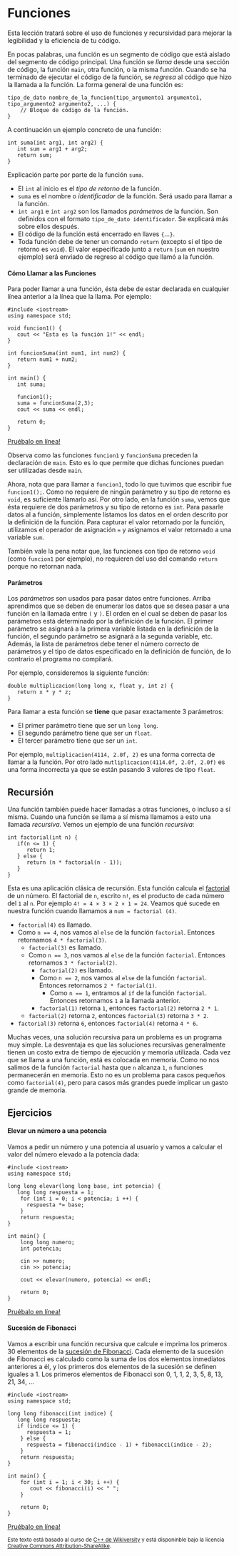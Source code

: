 
# Funciones #

Esta lección tratará sobre el uso de funciones y recursividad para mejorar la legibilidad y la eficiencia de tu código.

En pocas palabras, una función es un segmento de código que está aislado del segmento de código principal. Una función se *llama* desde una sección de código, la función `main`, otra función, o la misma función. Cuando se ha terminado de ejecutar el código de la función, se *regresa* al código que hizo la llamada a la función. La forma general de una función es:


    tipo_de_dato nombre_de_la_funcion(tipo_argumento1 argumento1, tipo_argumento2 argumento2, ...) {
        // Bloque de código de la función.
    }


A continuación un ejemplo concreto de una función:


    int suma(int arg1, int arg2) {
       int sum = arg1 + arg2;
       return sum;
    }


Explicación parte por parte de la función `suma`.
* El `int` al inicio es el *tipo de retorno* de la función.
* `suma` es el nombre o *identificador* de la función. Será usado para llamar a la función.
* `int arg1` e `int arg2` son los llamados *parámetros* de la función. Son definidos con el formato `tipo_de_dato identificador`. Se explicará más sobre ellos después.
* El código de la función está encerrado en llaves `{`...`}`.
* Toda función debe de tener un comando `return` (excepto si el tipo de retorno es `void`). El valor especificado junto a `return` (`sum` en nuestro ejemplo) será enviado de regreso al código que llamó a la función.

#### Cómo Llamar a las Funciones ####
Para poder llamar a una función, ésta debe de estar declarada en cualquier línea anterior a la línea que la llama. Por ejemplo:


    #include <iostream>
    using namespace std;

    void funcion1() {
       cout << "Esta es la función 1!" << endl;
    }

    int funcionSuma(int num1, int num2) {
       return num1 + num2;
    }

    int main() {
       int suma;

       funcion1();
       suma = funcionSuma(2,3);
       cout << suma << endl;

       return 0;
    }

[Pruébalo en línea!](https://tio.run/##bU9BDsIgELz7irVeaqyJrcdWb77AFxDAhqQsTQEvxlf5BB@GhRbbGvcAy8xkmKFtu68pdQ762QikjWUcKqG06TiR55XHrRZYAxLJdUsoB21YGYhw3JVgcLNIhcI83cIjoP1QZQ1UFSQXbQhwDQ0ZdO8XQr5OPMeRNYPXc3IUaKLh1UqS@jdamWcwbsXsl44b22HgYRfIv36SCJyH85juzcsIxHtq8qW8Dk6LSEV2nPhYNOgWpX5CHsZozn0A "C++ (gcc) – Try It Online")

Observa como las funciones `funcion1` y `funcionSuma` preceden la declaración de `main`. Esto es lo que permite que dichas funciones puedan ser utilizadas desde `main`.

Ahora, nota que para llamar a `funcion1`, todo lo que tuvimos que escribir fue `funcion1();`. Como no requiere de ningún parámetro y su tipo de retorno es `void`, es suficiente llamarlo así. Por otro lado, en la función `suma`, vemos que ésta requiere de dos parámetros y su tipo de retorno es `int`. Para pasarle datos al a función, simplemente listamos los datos en el orden descrito por la definición de la función. Para capturar el valor retornado por la función, utilizamos el operador de asignación `=` y asignamos el valor retornado a una variable `sum`.

También vale la pena notar que, las funciones con tipo de retorno `void` (como `funcion1` por ejemplo), no requieren del uso del comando `return` porque no retornan nada.

#### Parámetros ####

Los *parámetros* son usados para pasar datos entre funciones. Arriba aprendimos que se deben de enumerar los datos que se desea pasar a una función en la llamada entre `(` y `)`. El orden en el cual se deben de pasar los parámetros está determinado por la definición de la función. El primer parámetro se asignará a la primera variable listada en la definición de la función, el segundo parámetro se asignará a la segunda variable, etc. Además, la lista de parámetros debe tener el número correcto de parámetros y el tipo de datos especificado en la definición de función, de lo contrario el programa no compilará.

Por ejemplo, consideremos la siguiente función:

    double multiplicacion(long long x, float y, int z) {
       return x * y * z;
    }


Para llamar a esta función se **tiene** que pasar exactamente 3 parámetros:
* El primer parámetro tiene que ser un `long long`.
* El segundo parámetro tiene que ser un `float`.
* El tercer parámetro tiene que ser un `int`.

Por ejemplo, `multiplicacion(4114, 2.0f, 2)` es una forma correcta de llamar a la función. Por otro lado `mutliplicacion(4114.0f, 2.0f, 2.0f)` es una forma incorrecta ya que se están pasando 3 valores de tipo `float`.

## Recursión ##
Una función también puede hacer llamadas a otras funciones, o incluso a sí misma. Cuando una función se llama a sí misma llamamos a esto una llamada *recursiva*. Vemos un ejemplo de una función *recursiva*:


    int factorial(int n) {
       if(n <= 1) {
          return 1;
       } else {
          return (n * factorial(n - 1));
       }
    }


Esta es una aplicación clásica de recursión. Esta función calcula el [factorial](https://es.wikipedia.org/wiki/Factorial) de un número. El factorial de `n`, escrito `n!`, es el producto de cada número del `1` al `n`. Por ejemplo `4! = 4 × 3 × 2 × 1 = 24`. Veamos qué sucede en nuestra función cuando llamamos a `num = factorial (4)`.

* `factorial(4)` es llamado.
* Como `n == 4`, nos vamos al `else` de la función `factorial`. Entonces retornamos `4 * factorial(3)`.
  * `factorial(3)` es llamado.
  * Como `n == 3`, nos vamos al `else` de la función `factorial`. Entonces retornamos `3 * factorial(2)`.
    * `factorial(2)` es llamado.
    * Como `n == 2`, nos vamos al `else` de la función `factorial`. Entonces retornamos `2 * factorial(1)`.
      * Como `n == 1`, entramos al `if` de la función `factorial`. Entonces retornamos `1` a la llamada anterior.
    * `factorial(1)` retorna `1`, entonces `factorial(2)` retorna `2 * 1`.
  * `factorial(2)` retorna `2`, entonces `factorial(3)` retorna `3 * 2`.
* `factorial(3)` retorna `6`, entonces `factorial(4)` retorna `4 * 6`.

Muchas veces, una solución recursiva para un problema es un programa muy simple. La desventaja es que las soluciones recursivas generalmente tienen un costo extra de tiempo de ejecución y memoria utilizada. Cada vez que se llama a una función, está es colocada en memoria. Como no nos salimos de la función `factorial` hasta que `n` alcanza `1`, `n` funciones permanecerán en memoria. Esto no es un problema para casos pequeños como `factorial(4)`, pero para casos más grandes puede implicar un gasto grande de memoria.

## Ejercicios ##

#### Elevar un número a una potencia ####

Vamos a pedir un número y una potencia al usuario y vamos a calcular el valor del número elevado a la potencia dada:

    #include <iostream>
    using namespace std;

    long long elevar(long long base, int potencia) {
       long long respuesta = 1;
        for (int i = 0; i < potencia; i ++) {
          respuesta *= base;
        }
        return respuesta;
    }

    int main() {
        long long numero;
        int potencia;

        cin >> numero;
        cin >> potencia;

        cout << elevar(numero, potencia) << endl;

        return 0;
    }

[Pruébalo en línea!](https://tio.run/##fVFJDsIwDLz3FZa4FCgScELq8peQmipS61RZuCDeXpKwOAiJHJxkxjOOHTnPu0HKZYGwVork6HuERmnrDIqpKyLuraIBSExoZyERrOvrRKQw6kCmgCNehSkZOAuLFShyMGuHJJVYwy2JvnQm@Hq0TkALh/rNw0UbKKNYBXxfh635@MTbdpu5hcU2mzaVZqt7wUnOG@LcZ86d24kFJ6GozM35reQnNJqd8@YY/RykIui6H9UL/ifU3kHTvGf6NKiyOUaO@jH7iKy9/autZTnC6QE "C++ (gcc) – Try It Online")

#### Sucesión de Fibonacci ####

Vamos a escribir una función recursiva que calcule e imprima los primeros 30 elementos de la [sucesión de Fibonacci](https://es.wikipedia.org/wiki/Sucesi%C3%B3n_de_Fibonacci). Cada elemento de la sucesión de Fibonacci es calculado como la suma de los dos elementos inmediatos anteriores a él, y los primeros dos elementos de la sucesión se definen iguales a 1. Los primeros elementos de Fibonacci son 0, 1, 1, 2, 3, 5, 8, 13, 21, 34, ...

    #include <iostream>
    using namespace std;

    long long fibonacci(int indice) {
       long long respuesta;
       if (indice <= 1) {
          respuesta = 1;
        } else {
          respuesta = fibonacci(indice - 1) + fibonacci(indice - 2);
        }
        return respuesta;
    }

    int main() {
        for (int i = 1; i < 30; i ++) {
           cout << fibonacci(i) << " ";
        }

        return 0;
    }

[Pruébalo en línea!](https://tio.run/##bY9JDoMwDEXX5BRWuwEhpA5L0t4lNQZZggRlWFWcnSbpxIIsbPnrxf8b57kZENf1yBrH0BFINs5bUtNdBMd6AK0mcrNCAue7VojRRDGXnh9GK0QuWXtg3TFSBU9R/BEbvwZyXrWi4B7KNwTyBudEQnzFj4GotllbgEZHe8DWM69q0qZ6T79Un2W5WvLB6m2gRYiUe1Ksy2@Y3lh4X5PDxCbhekq9rvNpCUITPEi59azSfIDD13FreYpW6/oC "C++ (gcc)")

<sub>Este texto está basado al curso de [C++ de Wikiversity](https://en.wikiversity.org/wiki/C%2B%2B) y está disponinble bajo la licencia [Creative Commons Attribution-ShareAlike](https://creativecommons.org/licenses/by-sa/3.0/).</sub>
